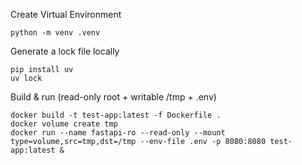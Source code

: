 Create Virtual Environment
```
python -m venv .venv
```

Generate a lock file locally
```
pip install uv
uv lock
```

Build & run (read-only root + writable /tmp + .env)
```
docker build -t test-app:latest -f Dockerfile .
docker volume create tmp
docker run --name fastapi-ro --read-only --mount type=volume,src=tmp,dst=/tmp --env-file .env -p 8080:8080 test-app:latest &
```